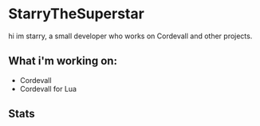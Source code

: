 # StarryTheSuperstar

hi im starry, a small developer who works on Cordevall and other projects.

## What i'm working on:
- Cordevall
- Cordevall for Lua

## Stats
